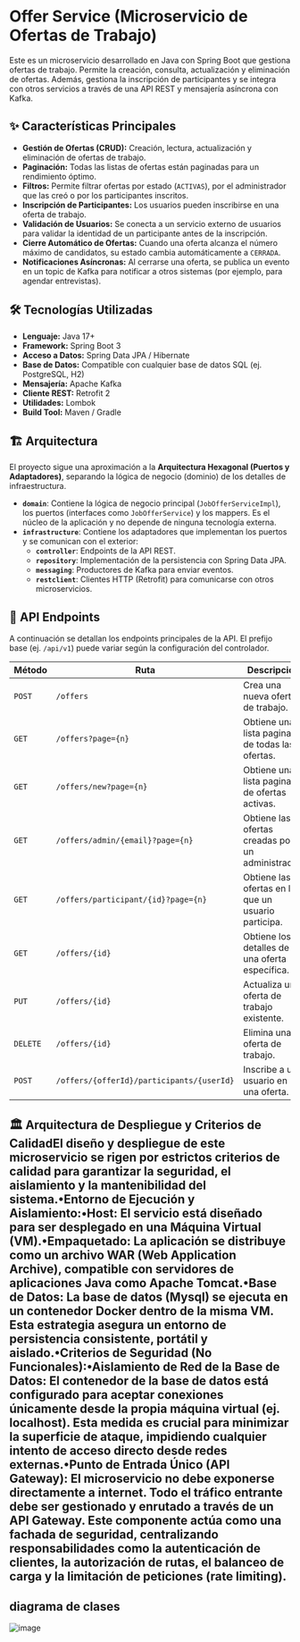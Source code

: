 
# Offer Service (Microservicio de Ofertas de Trabajo)

Este es un microservicio desarrollado en Java con Spring Boot que gestiona ofertas de trabajo. Permite la creación, consulta, actualización y eliminación de ofertas. Además, gestiona la inscripción de participantes y se integra con otros servicios a través de una API REST y mensajería asíncrona con Kafka.

## ✨ Características Principales

*   **Gestión de Ofertas (CRUD):** Creación, lectura, actualización y eliminación de ofertas de trabajo.
*   **Paginación:** Todas las listas de ofertas están paginadas para un rendimiento óptimo.
*   **Filtros:** Permite filtrar ofertas por estado (`ACTIVAS`), por el administrador que las creó o por los participantes inscritos.
*   **Inscripción de Participantes:** Los usuarios pueden inscribirse en una oferta de trabajo.
*   **Validación de Usuarios:** Se conecta a un servicio externo de usuarios para validar la identidad de un participante antes de la inscripción.
*   **Cierre Automático de Ofertas:** Cuando una oferta alcanza el número máximo de candidatos, su estado cambia automáticamente a `CERRADA`.
*   **Notificaciones Asíncronas:** Al cerrarse una oferta, se publica un evento en un topic de Kafka para notificar a otros sistemas (por ejemplo, para agendar entrevistas).

## 🛠️ Tecnologías Utilizadas

*   **Lenguaje:** Java 17+
*   **Framework:** Spring Boot 3
*   **Acceso a Datos:** Spring Data JPA / Hibernate
*   **Base de Datos:** Compatible con cualquier base de datos SQL (ej. PostgreSQL, H2)
*   **Mensajería:** Apache Kafka
*   **Cliente REST:** Retrofit 2
*   **Utilidades:** Lombok
*   **Build Tool:** Maven / Gradle

## 🏗️ Arquitectura

El proyecto sigue una aproximación a la **Arquitectura Hexagonal (Puertos y Adaptadores)**, separando la lógica de negocio (dominio) de los detalles de infraestructura.

*   **`domain`**: Contiene la lógica de negocio principal (`JobOfferServiceImpl`), los puertos (interfaces como `JobOfferService`) y los mappers. Es el núcleo de la aplicación y no depende de ninguna tecnología externa.
*   **`infrastructure`**: Contiene los adaptadores que implementan los puertos y se comunican con el exterior:
    *   **`controller`**: Endpoints de la API REST.
    *   **`repository`**: Implementación de la persistencia con Spring Data JPA.
    *   **`messaging`**: Productores de Kafka para enviar eventos.
    *   **`restclient`**: Clientes HTTP (Retrofit) para comunicarse con otros microservicios.

## 🔌 API Endpoints

A continuación se detallan los endpoints principales de la API. El prefijo base (ej. `/api/v1`) puede variar según la configuración del controlador.

| Método | Ruta                                           | Descripción                                         |
|--------|------------------------------------------------|-----------------------------------------------------|
| `POST` | `/offers`                                      | Crea una nueva oferta de trabajo.                   |
| `GET`  | `/offers?page={n}`                             | Obtiene una lista paginada de todas las ofertas.    |
| `GET`  | `/offers/new?page={n}`                         | Obtiene una lista paginada de ofertas activas.      |
| `GET`  | `/offers/admin/{email}?page={n}`               | Obtiene las ofertas creadas por un administrador.   |
| `GET`  | `/offers/participant/{id}?page={n}`            | Obtiene las ofertas en las que un usuario participa.|
| `GET`  | `/offers/{id}`                                 | Obtiene los detalles de una oferta específica.      |
| `PUT`  | `/offers/{id}`                                 | Actualiza una oferta de trabajo existente.          |
| `DELETE`| `/offers/{id}`                                | Elimina una oferta de trabajo.                      |
| `POST` | `/offers/{offerId}/participants/{userId}`      | Inscribe a un usuario en una oferta.                |




## 🏛️ Arquitectura de Despliegue y Criterios de CalidadEl diseño y despliegue de este microservicio se rigen por estrictos criterios de calidad para garantizar la seguridad, el aislamiento y la mantenibilidad del sistema.•Entorno de Ejecución y Aislamiento:•Host: El servicio está diseñado para ser desplegado en una Máquina Virtual (VM).•Empaquetado: La aplicación se distribuye como un archivo WAR (Web Application Archive), compatible con servidores de aplicaciones Java como Apache Tomcat.•Base de Datos: La base de datos (Mysql) se ejecuta en un contenedor Docker dentro de la misma VM. Esta estrategia asegura un entorno de persistencia consistente, portátil y aislado.•Criterios de Seguridad (No Funcionales):•Aislamiento de Red de la Base de Datos: El contenedor de la base de datos está configurado para aceptar conexiones únicamente desde la propia máquina virtual (ej. localhost). Esta medida es crucial para minimizar la superficie de ataque, impidiendo cualquier intento de acceso directo desde redes externas.•Punto de Entrada Único (API Gateway): El microservicio no debe exponerse directamente a internet. Todo el tráfico entrante debe ser gestionado y enrutado a través de un API Gateway. Este componente actúa como una fachada de seguridad, centralizando responsabilidades como la autenticación de clientes, la autorización de rutas, el balanceo de carga y la limitación de peticiones (rate limiting).

## diagrama de clases

![image](https://github.com/user-attachments/assets/1004374b-19d5-4b27-957d-a4162ed0abfb)
